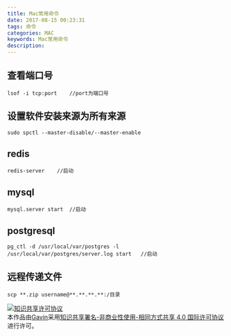 ```yaml
---
title: Mac常用命令
date: 2017-08-15 00:23:31
tags: 命令
categories: MAC
keywords: Mac常用命令
description: 
---
```


## 查看端口号

```
lsof -i tcp:port	//port为端口号
```

## 设置软件安装来源为所有来源

```
sudo spctl --master-disable/--master-enable
```

## redis

```
redis-server	//启动

```

## mysql

```
mysql.server start	//启动
```

## postgresql

```
pg_ctl -d /usr/local/var/postgres -l /usr/local/var/postgres/server.log start 	//启动
```

## 远程传递文件

```
scp **.zip username@**.**.**.**:/目录
```





<a rel="license" href="http://creativecommons.org/licenses/by-nc-sa/4.0/"><img alt="知识共享许可协议" style="border-width:0" src="https://i.creativecommons.org/l/by-nc-sa/4.0/88x31.png" /></a><br />本作品由<a xmlns:cc="http://creativecommons.org/ns#" href="http://wonius.top/" property="cc:attributionName" rel="cc:attributionURL">Gavin</a>采用<a rel="license" href="http://creativecommons.org/licenses/by-nc-sa/4.0/">知识共享署名-非商业性使用-相同方式共享 4.0 国际许可协议</a>进行许可。